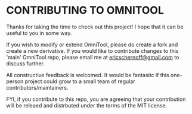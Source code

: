 # CONTRIBUTING TO OMNITOOL

Thanks for taking the time to check out this project!  I hope that it can be useful to you in some way.

If you wish to modify or extend OmniTool, please do create a fork and create a new derivative.  If you would like to 
contribute changes to this 'main' OmniTool repo, please email me at ericschernoff@gmail.com to discuss further.

All constructive feedback is welcomed.  It would be fantastic if this one-person project could grow to a small
team of regular contributors/maintainers.  

FYI, if you contribute to this repo, you are agreeing that your contribution will be releaed and distrbuted under the 
terms of the MIT license.  
